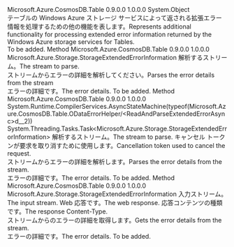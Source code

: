 <Type Name="ODataErrorHelper" FullName="Microsoft.Azure.CosmosDB.Table.ODataErrorHelper">
  <TypeSignature Language="C#" Value="public static class ODataErrorHelper" />
  <TypeSignature Language="ILAsm" Value=".class public auto ansi abstract sealed beforefieldinit ODataErrorHelper extends System.Object" />
  <TypeSignature Language="DocId" Value="T:Microsoft.Azure.CosmosDB.Table.ODataErrorHelper" />
  <TypeSignature Language="VB.NET" Value="Public Class ODataErrorHelper" />
  <TypeSignature Language="F#" Value="type ODataErrorHelper = class" />
  <AssemblyInfo>
    <AssemblyName>Microsoft.Azure.CosmosDB.Table</AssemblyName>
    <AssemblyVersion>0.9.0.0</AssemblyVersion>
    <AssemblyVersion>1.0.0.0</AssemblyVersion>
  </AssemblyInfo>
  <Base>
    <BaseTypeName>System.Object</BaseTypeName>
  </Base>
  <Interfaces />
  <Docs>
    <summary>
            <span data-ttu-id="68a82-101">テーブルの Windows Azure ストレージ サービスによって返される拡張エラー情報を処理するための他の機能を表します。</span><span class="sxs-lookup"><span data-stu-id="68a82-101">Represents additional functionality for processing extended error information returned by the Windows Azure storage services for Tables.</span></span>
            </summary>
    <remarks>To be added.</remarks>
  </Docs>
  <Members>
    <Member MemberName="ReadAndParseExtendedError">
      <MemberSignature Language="C#" Value="public static Microsoft.Azure.Storage.StorageExtendedErrorInformation ReadAndParseExtendedError (System.IO.Stream inputStream);" />
      <MemberSignature Language="ILAsm" Value=".method public static hidebysig class Microsoft.Azure.Storage.StorageExtendedErrorInformation ReadAndParseExtendedError(class System.IO.Stream inputStream) cil managed" />
      <MemberSignature Language="DocId" Value="M:Microsoft.Azure.CosmosDB.Table.ODataErrorHelper.ReadAndParseExtendedError(System.IO.Stream)" />
      <MemberSignature Language="VB.NET" Value="Public Shared Function ReadAndParseExtendedError (inputStream As Stream) As StorageExtendedErrorInformation" />
      <MemberSignature Language="F#" Value="static member ReadAndParseExtendedError : System.IO.Stream -&gt; Microsoft.Azure.Storage.StorageExtendedErrorInformation" Usage="Microsoft.Azure.CosmosDB.Table.ODataErrorHelper.ReadAndParseExtendedError inputStream" />
      <MemberType>Method</MemberType>
      <AssemblyInfo>
        <AssemblyName>Microsoft.Azure.CosmosDB.Table</AssemblyName>
        <AssemblyVersion>0.9.0.0</AssemblyVersion>
        <AssemblyVersion>1.0.0.0</AssemblyVersion>
      </AssemblyInfo>
      <ReturnValue>
        <ReturnType>Microsoft.Azure.Storage.StorageExtendedErrorInformation</ReturnType>
      </ReturnValue>
      <Parameters>
        <Parameter Name="inputStream" Type="System.IO.Stream" />
      </Parameters>
      <Docs>
        <param name="inputStream"><span data-ttu-id="68a82-102">解析するストリーム。</span><span class="sxs-lookup"><span data-stu-id="68a82-102">The stream to parse.</span></span></param>
        <summary>
            <span data-ttu-id="68a82-103">ストリームからエラーの詳細を解析してください。</span><span class="sxs-lookup"><span data-stu-id="68a82-103">Parses the error details from the stream</span></span>
            </summary>
        <returns><span data-ttu-id="68a82-104">エラーの詳細です。</span><span class="sxs-lookup"><span data-stu-id="68a82-104">The error details.</span></span></returns>
        <remarks>To be added.</remarks>
      </Docs>
    </Member>
    <Member MemberName="ReadAndParseExtendedErrorAsync">
      <MemberSignature Language="C#" Value="public static System.Threading.Tasks.Task&lt;Microsoft.Azure.Storage.StorageExtendedErrorInformation&gt; ReadAndParseExtendedErrorAsync (System.IO.Stream responseStream, System.Threading.CancellationToken cancellationToken);" />
      <MemberSignature Language="ILAsm" Value=".method public static hidebysig class System.Threading.Tasks.Task`1&lt;class Microsoft.Azure.Storage.StorageExtendedErrorInformation&gt; ReadAndParseExtendedErrorAsync(class System.IO.Stream responseStream, valuetype System.Threading.CancellationToken cancellationToken) cil managed" />
      <MemberSignature Language="DocId" Value="M:Microsoft.Azure.CosmosDB.Table.ODataErrorHelper.ReadAndParseExtendedErrorAsync(System.IO.Stream,System.Threading.CancellationToken)" />
      <MemberSignature Language="F#" Value="static member ReadAndParseExtendedErrorAsync : System.IO.Stream * System.Threading.CancellationToken -&gt; System.Threading.Tasks.Task&lt;Microsoft.Azure.Storage.StorageExtendedErrorInformation&gt;" Usage="Microsoft.Azure.CosmosDB.Table.ODataErrorHelper.ReadAndParseExtendedErrorAsync (responseStream, cancellationToken)" />
      <MemberType>Method</MemberType>
      <AssemblyInfo>
        <AssemblyName>Microsoft.Azure.CosmosDB.Table</AssemblyName>
        <AssemblyVersion>0.9.0.0</AssemblyVersion>
        <AssemblyVersion>1.0.0.0</AssemblyVersion>
      </AssemblyInfo>
      <Attributes>
        <Attribute>
          <AttributeName>System.Runtime.CompilerServices.AsyncStateMachine(typeof(Microsoft.Azure.CosmosDB.Table.ODataErrorHelper/&lt;ReadAndParseExtendedErrorAsync&gt;d__2))</AttributeName>
        </Attribute>
      </Attributes>
      <ReturnValue>
        <ReturnType>System.Threading.Tasks.Task&lt;Microsoft.Azure.Storage.StorageExtendedErrorInformation&gt;</ReturnType>
      </ReturnValue>
      <Parameters>
        <Parameter Name="responseStream" Type="System.IO.Stream" />
        <Parameter Name="cancellationToken" Type="System.Threading.CancellationToken" />
      </Parameters>
      <Docs>
        <param name="responseStream"><span data-ttu-id="68a82-105">解析するストリーム。</span><span class="sxs-lookup"><span data-stu-id="68a82-105">The stream to parse.</span></span></param>
        <param name="cancellationToken"><span data-ttu-id="68a82-106">キャンセル トークンが要求を取り消すために使用します。</span><span class="sxs-lookup"><span data-stu-id="68a82-106">Cancellation token used to cancel the request.</span></span></param>
        <summary>
            <span data-ttu-id="68a82-107">ストリームからエラーの詳細を解析します。</span><span class="sxs-lookup"><span data-stu-id="68a82-107">Parses the error details from the stream.</span></span>
            </summary>
        <returns><span data-ttu-id="68a82-108">エラーの詳細です。</span><span class="sxs-lookup"><span data-stu-id="68a82-108">The error details.</span></span></returns>
        <remarks>To be added.</remarks>
      </Docs>
    </Member>
    <Member MemberName="ReadFromStreamUsingODataLib">
      <MemberSignature Language="C#" Value="public static Microsoft.Azure.Storage.StorageExtendedErrorInformation ReadFromStreamUsingODataLib (System.IO.Stream inputStream, System.Net.HttpWebResponse response, string contentType);" />
      <MemberSignature Language="ILAsm" Value=".method public static hidebysig class Microsoft.Azure.Storage.StorageExtendedErrorInformation ReadFromStreamUsingODataLib(class System.IO.Stream inputStream, class System.Net.HttpWebResponse response, string contentType) cil managed" />
      <MemberSignature Language="DocId" Value="M:Microsoft.Azure.CosmosDB.Table.ODataErrorHelper.ReadFromStreamUsingODataLib(System.IO.Stream,System.Net.HttpWebResponse,System.String)" />
      <MemberSignature Language="VB.NET" Value="Public Shared Function ReadFromStreamUsingODataLib (inputStream As Stream, response As HttpWebResponse, contentType As String) As StorageExtendedErrorInformation" />
      <MemberSignature Language="F#" Value="static member ReadFromStreamUsingODataLib : System.IO.Stream * System.Net.HttpWebResponse * string -&gt; Microsoft.Azure.Storage.StorageExtendedErrorInformation" Usage="Microsoft.Azure.CosmosDB.Table.ODataErrorHelper.ReadFromStreamUsingODataLib (inputStream, response, contentType)" />
      <MemberType>Method</MemberType>
      <AssemblyInfo>
        <AssemblyName>Microsoft.Azure.CosmosDB.Table</AssemblyName>
        <AssemblyVersion>0.9.0.0</AssemblyVersion>
        <AssemblyVersion>1.0.0.0</AssemblyVersion>
      </AssemblyInfo>
      <ReturnValue>
        <ReturnType>Microsoft.Azure.Storage.StorageExtendedErrorInformation</ReturnType>
      </ReturnValue>
      <Parameters>
        <Parameter Name="inputStream" Type="System.IO.Stream" />
        <Parameter Name="response" Type="System.Net.HttpWebResponse" />
        <Parameter Name="contentType" Type="System.String" />
      </Parameters>
      <Docs>
        <param name="inputStream"><span data-ttu-id="68a82-109">入力ストリーム。</span><span class="sxs-lookup"><span data-stu-id="68a82-109">The input stream.</span></span></param>
        <param name="response"><span data-ttu-id="68a82-110">Web 応答です。</span><span class="sxs-lookup"><span data-stu-id="68a82-110">The web response.</span></span></param>
        <param name="contentType"><span data-ttu-id="68a82-111">応答コンテンツの種類です。</span><span class="sxs-lookup"><span data-stu-id="68a82-111">The response Content-Type.</span></span></param>
        <summary>
            <span data-ttu-id="68a82-112">ストリームからのエラーの詳細を取得します。</span><span class="sxs-lookup"><span data-stu-id="68a82-112">Gets the error details from the stream.</span></span>
            </summary>
        <returns><span data-ttu-id="68a82-113">エラーの詳細です。</span><span class="sxs-lookup"><span data-stu-id="68a82-113">The error details.</span></span></returns>
        <remarks>To be added.</remarks>
      </Docs>
    </Member>
  </Members>
</Type>